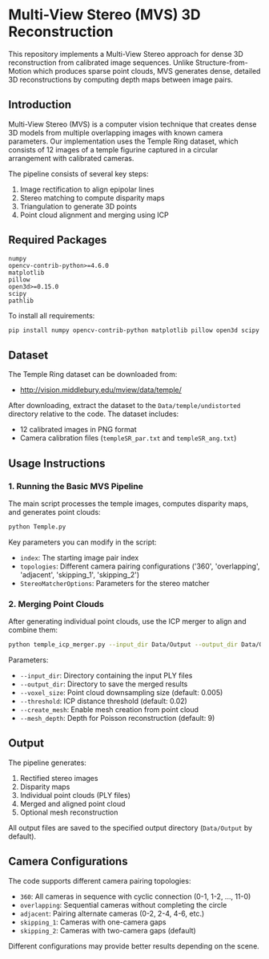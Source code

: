 # Multi-View Stereo (MVS) 3D Reconstruction

This repository implements a Multi-View Stereo approach for dense 3D reconstruction from calibrated image sequences. Unlike Structure-from-Motion which produces sparse point clouds, MVS generates dense, detailed 3D reconstructions by computing depth maps between image pairs.

## Introduction

Multi-View Stereo (MVS) is a computer vision technique that creates dense 3D models from multiple overlapping images with known camera parameters. Our implementation uses the Temple Ring dataset, which consists of 12 images of a temple figurine captured in a circular arrangement with calibrated cameras.

The pipeline consists of several key steps:
1. Image rectification to align epipolar lines
2. Stereo matching to compute disparity maps
3. Triangulation to generate 3D points
4. Point cloud alignment and merging using ICP

## Required Packages

```
numpy
opencv-contrib-python>=4.6.0
matplotlib
pillow
open3d>=0.15.0
scipy
pathlib
```

To install all requirements:

```bash
pip install numpy opencv-contrib-python matplotlib pillow open3d scipy pathlib
```

## Dataset

The Temple Ring dataset can be downloaded from:
- http://vision.middlebury.edu/mview/data/temple/

After downloading, extract the dataset to the `Data/temple/undistorted` directory relative to the code. The dataset includes:
- 12 calibrated images in PNG format
- Camera calibration files (`templeSR_par.txt` and `templeSR_ang.txt`)

## Usage Instructions

### 1. Running the Basic MVS Pipeline

The main script processes the temple images, computes disparity maps, and generates point clouds:

```bash
python Temple.py
```

Key parameters you can modify in the script:
- `index`: The starting image pair index
- `topologies`: Different camera pairing configurations ('360', 'overlapping', 'adjacent', 'skipping_1', 'skipping_2')
- `StereoMatcherOptions`: Parameters for the stereo matcher

### 2. Merging Point Clouds

After generating individual point clouds, use the ICP merger to align and combine them:

```bash
python temple_icp_merger.py --input_dir Data/Output --output_dir Data/Output/Merged
```

Parameters:
- `--input_dir`: Directory containing the input PLY files
- `--output_dir`: Directory to save the merged results
- `--voxel_size`: Point cloud downsampling size (default: 0.005)
- `--threshold`: ICP distance threshold (default: 0.02)
- `--create_mesh`: Enable mesh creation from point cloud
- `--mesh_depth`: Depth for Poisson reconstruction (default: 9)

## Output

The pipeline generates:
1. Rectified stereo images
2. Disparity maps
3. Individual point clouds (PLY files)
4. Merged and aligned point cloud
5. Optional mesh reconstruction

All output files are saved to the specified output directory (`Data/Output` by default).

## Camera Configurations

The code supports different camera pairing topologies:
- `360`: All cameras in sequence with cyclic connection (0-1, 1-2, ..., 11-0)
- `overlapping`: Sequential cameras without completing the circle
- `adjacent`: Pairing alternate cameras (0-2, 2-4, 4-6, etc.)
- `skipping_1`: Cameras with one-camera gaps
- `skipping_2`: Cameras with two-camera gaps (default)

Different configurations may provide better results depending on the scene.